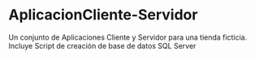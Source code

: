 # AplicacionCliente-Servidor
Un conjunto de Aplicaciones Cliente y Servidor para una tienda ficticia. Incluye Script de creación de base de datos SQL Server
